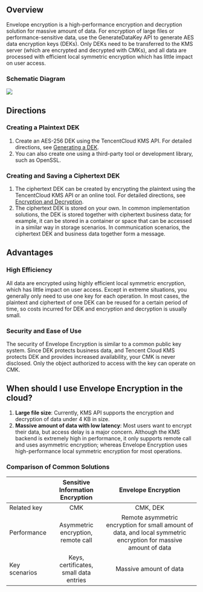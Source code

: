 ## Overview
Envelope encryption is a high-performance encryption and decryption solution for massive amount of data. For encryption of large files or performance-sensitive data, use the GenerateDataKey API to generate AES data encryption keys (DEKs). Only DEKs need to be transferred to the KMS server (which are encrypted and decrypted with CMKs), and all data are processed with efficient local symmetric encryption which has little impact on user access.

### Schematic Diagram
![](https://main.qcloudimg.com/raw/742563a8fdd4d43414201b17c8a08fa3.png)

## Directions
### Creating a Plaintext DEK

1. Create an AES-256 DEK using the TencentCloud KMS API. For detailed directions, see [Generating a DEK](https://intl.cloud.tencent.com/document/product/1030/32188).
2. You can also create one using a third-party tool or development library, such as OpenSSL.

### Creating and Saving a Ciphertext DEK

1. The ciphertext DEK can be created by encrypting the plaintext using the TencentCloud KMS API or an online tool. For detailed directions, see [Encryption and Decryption](https://intl.cloud.tencent.com/document/product/1030/31973).
2. The ciphertext DEK is stored on your own. In common implementation solutions, the DEK is stored together with ciphertext business data; for example, it can be stored in a container or space that can be accessed in a similar way in storage scenarios. In communication scenarios, the ciphertext DEK and business data together form a message.

## Advantages

### High Efficiency
All data are encrypted using highly efficient local symmetric encryption, which has little impact on user access. Except in extreme situations, you generally only need to use one key for each operation. In most cases, the plaintext and ciphertext of one DEK can be reused for a certain period of time, so costs incurred for DEK and encryption and decryption is usually small.

### Security and Ease of Use
The security of Envelope Encryption is similar to a common public key system. Since DEK protects business data, and Tencent Cloud KMS protects DEK and provides increased availability, your CMK is never disclosed. Only the object authorized to access with the key can operate on CMK.

## When should I use Envelope Encryption in the cloud?

1. **Large file size**: Currently, KMS API supports the encryption and decryption of data under 4 KB in size.
2. **Massive amount of data with low latency**: Most users want to encrypt their data, but access delay is a major concern. Although the KMS backend is extremely high in performance, it only supports remote call and uses asymmetric encryption; whereas Envelope Encryption uses high-performance local symmetric encryption for most operations.

### Comparison of Common Solutions
| | Sensitive Information Encryption | Envelope Encryption|
|-|:-:|:-:|
| Related key | CMK | CMK, DEK |
| Performance | Asymmetric encryption, remote call | Remote asymmetric encryption for small amount of data, and local symmetric encryption for massive amount of data |
| Key scenarios | Keys, certificates, small data entries | Massive amount of data |
